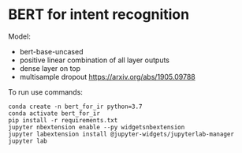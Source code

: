 # BERT for intent recognition
Model:
 - bert-base-uncased
 - positive linear combination of all layer outputs
 - dense layer on top
 - multisample dropout https://arxiv.org/abs/1905.09788

To run use commands:
```
conda create -n bert_for_ir python=3.7
conda activate bert_for_ir
pip install -r requirements.txt
jupyter nbextension enable --py widgetsnbextension
jupyter labextension install @jupyter-widgets/jupyterlab-manager
jupyter lab
```
